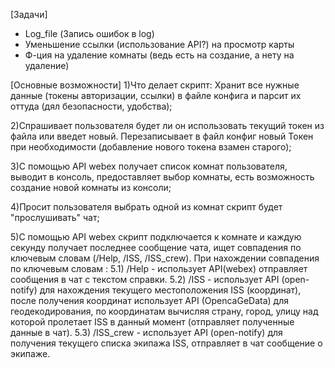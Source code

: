 [Задачи]
- Log_file (Запись ошибок в log)
- Уменьшение ссылки (использование API?) на просмотр карты
- Ф-ция на удаление комнаты (ведь есть на создание, а нету на удаление)

[Основные возможности]
1)Что делает скрипт:
	Хранит все нужные данные (токены авторизации, ссылки) в файле конфига и парсит их оттуда (дял безопасности, удобства);

2)Спрашивает пользователя будет ли он использовать текущий токен из файла или введет новый.
	Перезаписывает в файл конфиг новый Токен при необходимости (добавление нового токена взамен старого);

3)С помощью API webex получает список комнат пользователя, выводит в консоль, предоставляет выбор комнаты, есть возможность создание новой комнаты из консоли;

4)Просит пользователя выбрать одной из комнат скрипт будет "прослушивать" чат;

5)С помощью API webex скрипт подключается к комнате и каждую секунду получает последнее сообщение чата, ищет совпадения по ключевым словам (/Help, /ISS, /ISS_crew).
	При нахождении совпадения по ключевым словам :
    5.1) /Help - использует API(webex) отправляет сообщения в чат с текстом справки.
    5.2) /ISS - использует API (open-notify) для нахождения текущего местоположения ISS (координат), после получения координат использует API (OpencaGeData) для геодекодирования, по координатам вычисляя страну, город, улицу над которой пролетает ISS в данный момент (отправляет полученные данные в чат).
    5.3) /ISS_crew - использует API (open-notify) для получения текущего списка экипажа ISS, отправляет в чат сообщение о экипаже.

